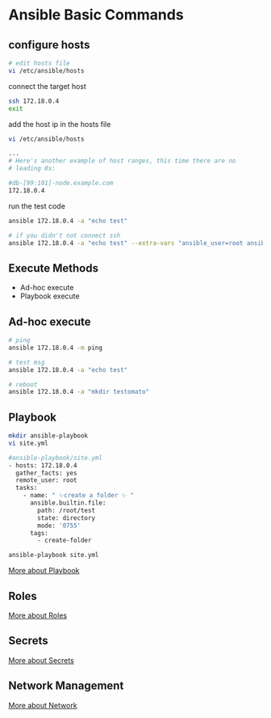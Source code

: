 # Ansible Basic Commands

## configure hosts

```bash
# edit hosts file
vi /etc/ansible/hosts
```

connect the target host
```bash
ssh 172.18.0.4
exit
```
add the host ip in the hosts file
```bash
vi /etc/ansible/hosts

...
# Here's another example of host ranges, this time there are no
# leading 0s:

#db-[99:101]-node.example.com
172.18.0.4
```
run the test code
```bash
ansible 172.18.0.4 -a "echo test"

# if you didn't not connect ssh
ansible 172.18.0.4 -a "echo test" --extra-vars "ansible_user=root ansible_password=p@ssword123"

```

## Execute Methods
- Ad-hoc execute
- Playbook execute

## Ad-hoc execute

```bash
# ping
ansible 172.18.0.4 -m ping

# test msg
ansible 172.18.0.4 -a "echo test"

# reboot
ansible 172.18.0.4 -a "mkdir testomato"
```

## Playbook

```bash
mkdir ansible-playbook
vi site.yml
```

```bash
#ansible-playbook/site.yml
- hosts: 172.18.0.4
  gather_facts: yes
  remote_user: root
  tasks:
    - name: " ✨create a folder ✨ "
      ansible.builtin.file:
        path: /root/test
        state: directory
        mode: '0755'
      tags:
        - create-folder
```


```bash
ansible-playbook site.yml
```
[More about Playbook](https://github.com/yuyatinnefeld/ansible/tree/master/basic-commands/learn-playbook)


## Roles
[More about Roles](https://github.com/yuyatinnefeld/ansible/tree/master/basic-commands/learn-roles)

## Secrets
[More about Secrets](https://github.com/yuyatinnefeld/ansible/tree/master/basic-commands/learn-secrets)

## Network Management
[More about Network](https://github.com/yuyatinnefeld/ansible/tree/master/basic-commands/learn-network)